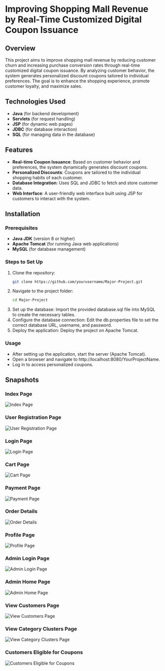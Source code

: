 # Improving Shopping Mall Revenue by Real-Time Customized Digital Coupon Issuance

## Overview
This project aims to improve shopping mall revenue by reducing customer churn and increasing purchase conversion rates through real-time customized digital coupon issuance. By analyzing customer behavior, the system generates personalized discount coupons tailored to individual preferences. The goal is to enhance the shopping experience, promote customer loyalty, and maximize sales.

## Technologies Used
- **Java** (for backend development)
- **Servlets** (for request handling)
- **JSP** (for dynamic web pages)
- **JDBC** (for database interaction)
- **SQL** (for managing data in the database)

## Features
- **Real-time Coupon Issuance**: Based on customer behavior and preferences, the system dynamically generates discount coupons.
- **Personalized Discounts**: Coupons are tailored to the individual shopping habits of each customer.
- **Database Integration**: Uses SQL and JDBC to fetch and store customer data.
- **Web Interface**: A user-friendly web interface built using JSP for customers to interact with the system.

## Installation

### Prerequisites
- **Java JDK** (version 8 or higher)
- **Apache Tomcat** (for running Java web applications)
- **MySQL** (for database management)

### Steps to Set Up
1. Clone the repository:
   ```bash
   git clone https://github.com/yourusername/Major-Project.git
2. Navigate to the project folder:
   ```bash
   cd Major-Project
3. Set up the database:
    Import the provided database.sql file into MySQL to create the necessary tables.
4. Configure the database connection:
    Edit the db.properties file to set the correct database URL, username, and password.
5. Deploy the application:
    Deploy the project on Apache Tomcat.

### Usage
- After setting up the application, start the server (Apache Tomcat).
- Open a browser and navigate to http://localhost:8080/YourProjectName.
- Log in to access personalized coupons.

## Snapshots

### Index Page
![Index Page](images/index-page.png)

### User Registration Page
![User Registration Page](images/user-registration-page.png)

### Login Page
![Login Page](images/login-page.png)

### Cart Page
![Cart Page](images/cart-page.png)

### Payment Page
![Payment Page](images/payment-page.png)

### Order Details
![Order Details](images/order-details.png)

### Profile Page
![Profile Page](images/profile-page.png)

### Admin Login Page
![Admin Login Page](images/admin-login-page.png)

### Admin Home Page
![Admin Home Page](images/admin-home-page.png)

### View Customers Page
![View Customers Page](images/view-customers-page.png)

### View Category Clusters Page
![View Category Clusters Page](images/view-category-clusters-page.png)

### Customers Eligible for Coupons
![Customers Eligible for Coupons](images/customers-eligible-for-coupons.png)




